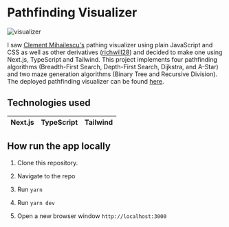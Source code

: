 # Pathfinding Visualizer

![visualizer](assets/visualizer.gif)

I saw [Clement Mihailescu's](https://github.com/clementmihailescu/Pathfinding-Visualizer) pathing visualizer using plain JavaScript and CSS as well as other derivatives ([richwill28](https://github.com/richwill28/pathfinding-visualizer)) and decided to make one using Next.js, TypeScript and Tailwind. This project implements four pathfinding algorithms (Breadth-First Search, Depth-First Search, Dijkstra, and A-Star) and two maze generation algorithms (Binary Tree and Recursive Division). The deployed pathfinding visualizer can be found [here](https://pathfinding-visualizer-nu.vercel.app/).

## Technologies used

| Next.js | TypeScript | Tailwind |
| ------- | ---------- | -------- |

## How run the app locally

1. Clone this repository.

2. Navigate to the repo

3. Run `yarn`

4. Run `yarn dev`

5. Open a new browser window `http://localhost:3000`
